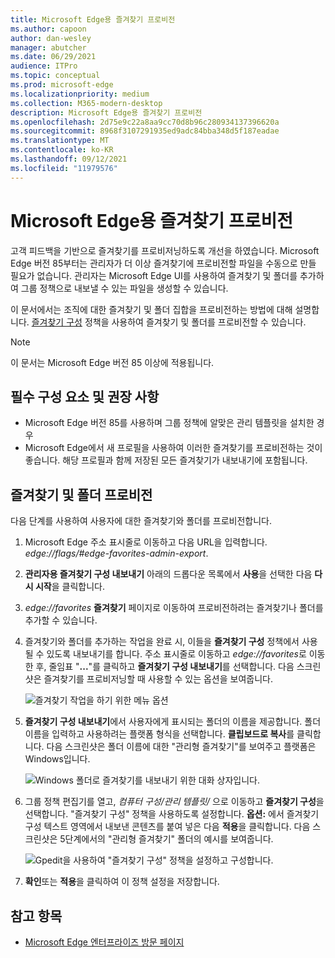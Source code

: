 ```yaml
---
title: Microsoft Edge용 즐겨찾기 프로비전
ms.author: capoon
author: dan-wesley
manager: abutcher
ms.date: 06/29/2021
audience: ITPro
ms.topic: conceptual
ms.prod: microsoft-edge
ms.localizationpriority: medium
ms.collection: M365-modern-desktop
description: Microsoft Edge용 즐겨찾기 프로비전
ms.openlocfilehash: 2d75e9c22a8aa9cc70d8b96c280934137396620a
ms.sourcegitcommit: 8968f3107291935ed9adc84bba348d5f187eadae
ms.translationtype: MT
ms.contentlocale: ko-KR
ms.lasthandoff: 09/12/2021
ms.locfileid: "11979576"
---
```

# <a name="provision-favorites-for-microsoft-edge"></a>Microsoft Edge용 즐겨찾기 프로비전

고객 피드백을 기반으로 즐겨찾기를 프로비저닝하도록 개선을 하였습니다. Microsoft Edge 버전 85부터는 관리자가 더 이상 즐겨찾기에 프로비전할 파일을 수동으로 만들 필요가 없습니다. 관리자는 Microsoft Edge UI를 사용하여 즐겨찾기 및 폴더를 추가하여 그룹 정책으로 내보낼 수 있는 파일을 생성할 수 있습니다.

이 문서에서는 조직에 대한 즐겨찾기 및 폴더 집합을 프로비전하는 방법에 대해 설명합니다. [즐겨찾기 구성](//DeployEdge/microsoft-edge-policies#configure-favorites) 정책을 사용하여 즐겨찾기 및 폴더를 프로비전할 수 있습니다.

> [!NOTE]
> 이 문서는 Microsoft Edge 버전 85 이상에 적용됩니다.

## <a name="prerequisites-and-recommendations"></a>필수 구성 요소 및 권장 사항

- Microsoft Edge 버전 85를 사용하며 그룹 정책에 알맞은 관리 템플릿을 설치한 경우
- Microsoft Edge에서 새 프로필을 사용하여 이러한 즐겨찾기를 프로비전하는 것이 좋습니다. 해당 프로필과 함께 저장된 모든 즐겨찾기가 내보내기에 포함됩니다.  

## <a name="provision-favorites-and-folders"></a>즐겨찾기 및 폴더 프로비전

다음 단계를 사용하여 사용자에 대한 즐겨찾기와 폴더를 프로비전합니다.

1. Microsoft Edge 주소 표시줄로 이동하고 다음 URL을 입력합니다. *edge://flags/#edge-favorites-admin-export*.
2. **관리자용 즐겨찾기 구성 내보내기** 아래의 드롭다운 목록에서 **사용**을 선택한 다음 **다시 시작**을 클릭합니다.

3. *edge://favorites* **즐겨찾기** 페이지로 이동하여 프로비전하려는 즐겨찾기나 폴더를 추가할 수 있습니다.

<!--
4. On the **Favorites bar**, click **Add folder**. The folder structure of favorites that are set in the profile you're using will be reflected in the folder you provision for your users. The next screenshot shows "Managed favorites", the folder we'll use to provision favorites.

   ![Add a folder](media/edge-learnmore-provision-favorites/provision-favorites-add-folder.png)

   > [!TIP]
   > Add existing folders that contain favorites you want to provision for your users.

5. Select "Managed favorites" and then click **Add favorite**. The next screenshot shows the favorite we've added.

   ![Add a favorite](media/edge-learnmore-provision-favorites/provision-favorites-add-favorite.png)-->

4. 즐겨찾기와 폴더를 추가하는 작업을 완료 시, 이들을 **즐겨찾기 구성** 정책에서 사용될 수 있도록 내보내기를 합니다. 주소 표시줄로 이동하고 *edge://favorites*로 이동한 후, 줄임표 "**...**"를 클릭하고 **즐겨찾기 구성 내보내기**를 선택합니다. 다음 스크린샷은 즐겨찾기를 프로비저닝할 때 사용할 수 있는 옵션을 보여줍니다.

   ![즐겨찾기 작업을 하기 위한 메뉴 옵션](media/edge-learnmore-provision-favorites/provision-favorites-menu-options.png)

5. **즐겨찾기 구성 내보내기**에서 사용자에게 표시되는 폴더의 이름을 제공합니다. 폴더 이름을 입력하고 사용하려는 플랫폼 형식을 선택합니다. **클립보드로 복사**를 클릭합니다. 다음 스크린샷은 폴더 이름에 대한 "관리형 즐겨찾기"를 보여주고 플랫폼은 Windows입니다.

   ![Windows 폴더로 즐겨찾기를 내보내기 위한 대화 상자입니다.](media/edge-learnmore-provision-favorites/provision-favorites-export.png)

6. 그룹 정책 편집기를 열고, *컴퓨터 구성/관리 템플릿/* 으로 이동하고 **즐겨찾기 구성**을 선택합니다. "즐겨찾기 구성" 정책을 사용하도록 설정합니다. **옵션:** 에서 즐겨찾기 구성 텍스트 영역에서 내보낸 콘텐츠를 붙여 넣은 다음 **적용**을 클릭합니다. 다음 스크린샷은 5단계에서의 "관리형 즐겨찾기" 폴더의 예시를 보여줍니다.

   ![Gpedit을 사용하여 "즐겨찾기 구성" 정책을 설정하고 구성합니다.](media/edge-learnmore-provision-favorites/provision-favorites-gpedit.png)

7. **확인**또는 **적용**을 클릭하여 이 정책 설정을 저장합니다.

## <a name="see-also"></a>참고 항목

- [Microsoft Edge 엔터프라이즈 방문 페이지](https://aka.ms/EdgeEnterprise)